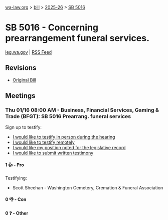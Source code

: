 [wa-law.org](/) > [bill](/bill/) > [2025-26](/bill/2025-26/) > [SB 5016](/bill/2025-26/sb/5016/)

# SB 5016 - Concerning prearrangement funeral services.
[leg.wa.gov](https://app.leg.wa.gov/billsummary?BillNumber=5016&Year=2025&Initiative=false) | [RSS Feed](./rss.xml)

## Revisions
* [Original Bill](1/)

## Meetings
### Thu 01/16 08:00 AM - Business, Financial Services, Gaming & Trade (BFGT): SB 5016 Prearrang. funeral services
Sign up to testify:
* [I would like to testify in person during the hearing](https://app.leg.wa.gov/csi/Testifier/Add?chamber=House&mId=32363&aId=161407&caId=24714&tId=1)
* [I would like to testify remotely](https://app.leg.wa.gov/csi/Testifier/Add?chamber=House&mId=32363&aId=161407&caId=24714&tId=2)
* [I would like my position noted for the legislative record](https://app.leg.wa.gov/csi/Testifier/Add?chamber=House&mId=32363&aId=161407&caId=24714&tId=3)
* [I would like to submit written testimony](https://app.leg.wa.gov/csi/Testifier/Add?chamber=House&mId=32363&aId=161407&caId=24714&tId=4)

#### 1 👍 - Pro
Testifying:
* Scott Sheehan - Washington Cemetery, Cremation & Funeral Association

#### 0 👎 - Con

#### 0 ❓ - Other
